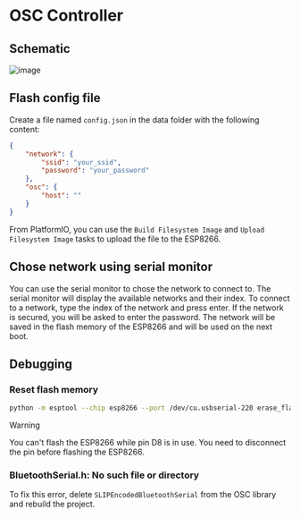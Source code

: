 # OSC Controller

## Schematic
![image](https://github.com/user-attachments/assets/203783e9-bc32-4cf2-8e85-2f88f5e9a770)

## Flash config file

Create a file named `config.json` in the data folder with the following content:

```json
{
    "network": {
        "ssid": "your_ssid",
        "password": "your_password"
    },
    "osc": {
        "host": ""
    }
}
```
From PlatformIO, you can use the `Build Filesystem Image` and `Upload Filesystem Image` tasks to upload the file to the ESP8266.

## Chose network using serial monitor
You can use the serial monitor to chose the network to connect to. The serial monitor will display the available networks and their index. To connect to a network, type the index of the network and press enter. If the network is secured, you will be asked to enter the password. The network will be saved in the flash memory of the ESP8266 and will be used on the next boot.


## Debugging

### Reset flash memory

```bash
python -m esptool --chip esp8266 --port /dev/cu.usbserial-220 erase_flash
```

> [!WARNING]
> You can't flash the ESP8266 while pin D8 is in use. You need to disconnect the pin before flashing the ESP8266.

### BluetoothSerial.h: No such file or directory

To fix this error, delete `SLIPEncodedBluetoothSerial` from the OSC library and rebuild the project.

